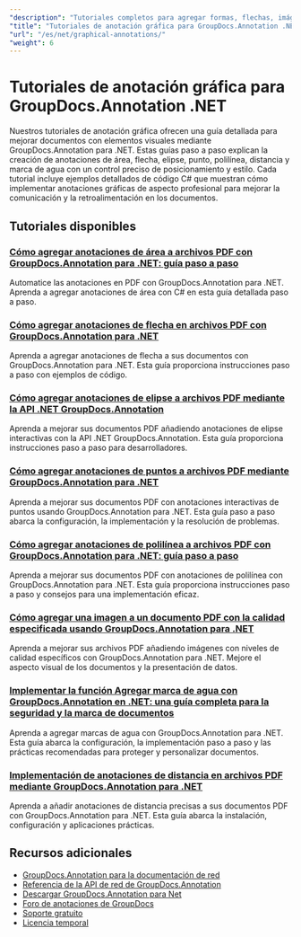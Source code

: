 ```yaml
---
"description": "Tutoriales completos para agregar formas, flechas, imágenes y elementos gráficos en documentos con GroupDocs.Annotation para .NET."
"title": "Tutoriales de anotación gráfica para GroupDocs.Annotation .NET"
"url": "/es/net/graphical-annotations/"
"weight": 6
---
```


# Tutoriales de anotación gráfica para GroupDocs.Annotation .NET

Nuestros tutoriales de anotación gráfica ofrecen una guía detallada para mejorar documentos con elementos visuales mediante GroupDocs.Annotation para .NET. Estas guías paso a paso explican la creación de anotaciones de área, flecha, elipse, punto, polilínea, distancia y marca de agua con un control preciso de posicionamiento y estilo. Cada tutorial incluye ejemplos detallados de código C# que muestran cómo implementar anotaciones gráficas de aspecto profesional para mejorar la comunicación y la retroalimentación en los documentos.

## Tutoriales disponibles

### [Cómo agregar anotaciones de área a archivos PDF con GroupDocs.Annotation para .NET: guía paso a paso](./groupdocs-annotation-net-area-pdf/)
Automatice las anotaciones en PDF con GroupDocs.Annotation para .NET. Aprenda a agregar anotaciones de área con C# en esta guía detallada paso a paso.

### [Cómo agregar anotaciones de flecha en archivos PDF con GroupDocs.Annotation para .NET](./add-arrow-annotations-groupdocs-annotation-dotnet/)
Aprenda a agregar anotaciones de flecha a sus documentos con GroupDocs.Annotation para .NET. Esta guía proporciona instrucciones paso a paso con ejemplos de código.

### [Cómo agregar anotaciones de elipse a archivos PDF mediante la API .NET GroupDocs.Annotation](./add-ellipse-annotation-groupdocs-annotation-dotnet/)
Aprenda a mejorar sus documentos PDF añadiendo anotaciones de elipse interactivas con la API .NET GroupDocs.Annotation. Esta guía proporciona instrucciones paso a paso para desarrolladores.

### [Cómo agregar anotaciones de puntos a archivos PDF mediante GroupDocs.Annotation para .NET](./groupdocs-annotation-net-point-annotations-pdf/)
Aprenda a mejorar sus documentos PDF con anotaciones interactivas de puntos usando GroupDocs.Annotation para .NET. Esta guía paso a paso abarca la configuración, la implementación y la resolución de problemas.

### [Cómo agregar anotaciones de polilínea a archivos PDF con GroupDocs.Annotation para .NET: guía paso a paso](./polyline-annotation-groupdocs-net-guide/)
Aprenda a mejorar sus documentos PDF con anotaciones de polilínea con GroupDocs.Annotation para .NET. Esta guía proporciona instrucciones paso a paso y consejos para una implementación eficaz.

### [Cómo agregar una imagen a un documento PDF con la calidad especificada usando GroupDocs.Annotation para .NET](./add-image-pdf-quality-groupdocs-annotation-net/)
Aprenda a mejorar sus archivos PDF añadiendo imágenes con niveles de calidad específicos con GroupDocs.Annotation para .NET. Mejore el aspecto visual de los documentos y la presentación de datos.

### [Implementar la función Agregar marca de agua con GroupDocs.Annotation en .NET: una guía completa para la seguridad y la marca de documentos](./add-watermark-groupdocs-annotation-net-guide/)
Aprenda a agregar marcas de agua con GroupDocs.Annotation para .NET. Esta guía abarca la configuración, la implementación paso a paso y las prácticas recomendadas para proteger y personalizar documentos.

### [Implementación de anotaciones de distancia en archivos PDF mediante GroupDocs.Annotation para .NET](./implement-distance-annotations-pdfs-groupdocs-dotnet/)
Aprenda a añadir anotaciones de distancia precisas a sus documentos PDF con GroupDocs.Annotation para .NET. Esta guía abarca la instalación, configuración y aplicaciones prácticas.

## Recursos adicionales

- [GroupDocs.Annotation para la documentación de red](https://docs.groupdocs.com/annotation/net/)
- [Referencia de la API de red de GroupDocs.Annotation](https://reference.groupdocs.com/annotation/net/)
- [Descargar GroupDocs.Annotation para Net](https://releases.groupdocs.com/annotation/net/)
- [Foro de anotaciones de GroupDocs](https://forum.groupdocs.com/c/annotation)
- [Soporte gratuito](https://forum.groupdocs.com/)
- [Licencia temporal](https://purchase.groupdocs.com/temporary-license/)